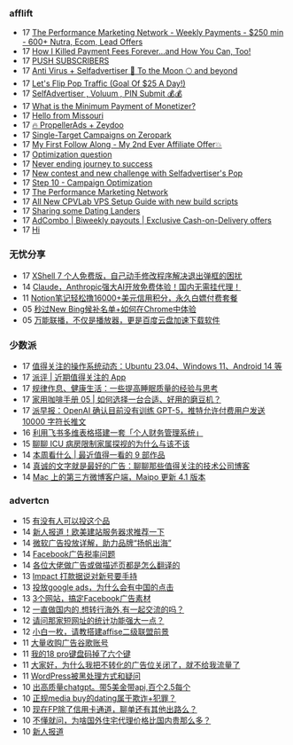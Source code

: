 <!-- BLOG-POST-LIST:START -->
<!-- BLOG-POST-LIST:END -->

### afflift
<!-- afflift:START -->
-  17 [The Performance Marketing Network - Weekly Payments - $250 min - 600+ Nutra, Ecom, Lead Offers](https://afflift.com/f/threads/the-performance-marketing-network-weekly-payments-250-min-600-nutra-ecom-lead-offers.10534/)
-  17 [How I Killed Payment Fees Forever…and How You Can, Too!](https://afflift.com/f/threads/how-i-killed-payment-fees-forever%E2%80%A6and-how-you-can-too.10749/)
-  17 [PUSH SUBSCRIBERS](https://afflift.com/f/threads/push-subscribers.10716/)
-  17 [Anti Virus + Selfadvertiser 🚀 To the Moon 🌕 and beyond](https://afflift.com/f/threads/anti-virus-selfadvertiser-%F0%9F%9A%80-to-the-moon-%F0%9F%8C%95-and-beyond.10682/)
-  17 [Let&#39;s Flip Pop Traffic &lpar;Goal Of $25 A Day!&rpar;](https://afflift.com/f/threads/lets-flip-pop-traffic-goal-of-25-a-day.10597/)
-  17 [SelfAdvertiser , Voluum , PIN Submit 💰💰](https://afflift.com/f/threads/selfadvertiser-voluum-pin-submit-%F0%9F%92%B0%F0%9F%92%B0.10690/)
-  17 [What is the Minimum Payment of Monetizer?](https://afflift.com/f/threads/what-is-the-minimum-payment-of-monetizer.10748/)
-  17 [Hello from Missouri](https://afflift.com/f/threads/hello-from-missouri.10745/)
-  17 [🔥 PropellerAds + Zeydoo](https://afflift.com/f/threads/%F0%9F%94%A5-propellerads-zeydoo.10724/)
-  17 [Single-Target Campaigns on Zeropark](https://afflift.com/f/threads/single-target-campaigns-on-zeropark.10720/)
-  17 [My First Follow Along - My 2nd Ever Affiliate Offer💥](https://afflift.com/f/threads/my-first-follow-along-my-2nd-ever-affiliate-offer%F0%9F%92%A5.10695/)
-  17 [Optimization question](https://afflift.com/f/threads/optimization-question.10747/)
-  17 [Never ending journey to success](https://afflift.com/f/threads/never-ending-journey-to-success.10694/)
-  17 [New contest and new challenge with Selfadvertiser&#39;s Pop](https://afflift.com/f/threads/new-contest-and-new-challenge-with-selfadvertisers-pop.10676/)
-  17 [Step 10 - Campaign Optimization](https://afflift.com/f/threads/step-10-campaign-optimization.7481/)
-  17 [The Performance Marketing Network](https://afflift.com/f/threads/the-performance-marketing-network.10753/)
-  17 [All New CPVLab VPS Setup Guide with new build scripts](https://afflift.com/f/threads/all-new-cpvlab-vps-setup-guide-with-new-build-scripts.10699/)
-  17 [Sharing some Dating Landers](https://afflift.com/f/threads/sharing-some-dating-landers.10208/)
-  17 [AdCombo | Biweekly payouts | Exclusive Cash-on-Delivery offers](https://afflift.com/f/threads/adcombo-biweekly-payouts-exclusive-cash-on-delivery-offers.3509/)
-  17 [Hi](https://afflift.com/f/threads/hi.10752/)<!-- afflift:END -->

### 无忧分享
<!-- ruyo:START -->
-  17 [XShell 7 个人免费版，自己动手修改程序解决退出弹框的困扰](https://51.ruyo.net/18340.html)
-  14 [Claude，Anthropic强大AI开放免费体验！国内无需挂代理！](https://51.ruyo.net/18341.html)
-  11 [Notion笔记轻松撸16000+美元信用积分，永久白嫖付费套餐](https://51.ruyo.net/18330.html)
-  05 [秒过New Bing候补名单+如何在Chrome中体验](https://51.ruyo.net/18325.html)
-  05 [万能联播，不仅是播放器，更是百度云盘加速下载软件](https://51.ruyo.net/18335.html)<!-- ruyo:END -->

### 少数派
<!-- sspai:START -->
-  17 [值得关注的操作系统动态：Ubuntu 23.04、Windows 11、Android 14 等](https://sspai.com/prime/story/zouzhe-230417)
-  17 [派评 | 近期值得关注的 App](https://sspai.com/post/79348)
-  17 [规律作息、健康生活：一些提高睡眠质量的经验与思考](https://sspai.com/post/79344)
-  17 [家用咖啡手册 05 | 如何选择一台合适、好用的磨豆机？](https://sspai.com/post/79279)
-  17 [派早报：OpenAI 确认目前没有训练 GPT-5，推特允许付费用户发送 10000 字符长推文](https://sspai.com/post/79326)
-  16 [利用飞书多维表格搭建一套「个人财务管理系统」](https://sspai.com/post/79298)
-  15 [聊聊 ICU 病房限制家属探视的为什么与该不该](https://sspai.com/post/79319)
-  14 [本周看什么 | 最近值得一看的 9 部作品](https://sspai.com/post/79311)
-  14 [真诚的文字就是最好的广告：聊聊那些值得关注的技术公司博客](https://sspai.com/prime/story/recommendable-techco-blogs)
-  14 [Mac 上的第三方微博客户端，Maipo 更新 4.1 版本](https://sspai.com/post/79299)<!-- sspai:END -->

### advertcn
<!-- advertcn:START -->
-  15 [有没有人可以投这个品](https://www.advertcn.com/forum.php?mod=viewthread&tid=109942)
-  14 [新人报道！欧美建站服务器求推荐一下](https://www.advertcn.com/forum.php?mod=viewthread&tid=109933)
-  14 [微软广告投放详解，助力品牌“扬帆出海”](https://www.advertcn.com/forum.php?mod=viewthread&tid=109931)
-  14 [Facebook广告税率问题](https://www.advertcn.com/forum.php?mod=viewthread&tid=109927)
-  14 [各位大佬做广告或做描述页都是怎么翻译的](https://www.advertcn.com/forum.php?mod=viewthread&tid=109921)
-  13 [Impact 打款据说对新号要手持](https://www.advertcn.com/forum.php?mod=viewthread&tid=109920)
-  13 [投放google ads，为什么会有中国的点击](https://www.advertcn.com/forum.php?mod=viewthread&tid=109919)
-  13 [3个网站，搞定Facebook广告素材](https://www.advertcn.com/forum.php?mod=viewthread&tid=109906)
-  12 [一直做国内的,想转行海外,有一起交流的吗？](https://www.advertcn.com/forum.php?mod=viewthread&tid=109900)
-  12 [请问那家短网址的统计功能强大一点？](https://www.advertcn.com/forum.php?mod=viewthread&tid=109897)
-  12 [小白一枚，请教搭建affise二级联盟前景](https://www.advertcn.com/forum.php?mod=viewthread&tid=109894)
-  11 [大量收购广告谷歌账号](https://www.advertcn.com/forum.php?mod=viewthread&tid=109881)
-  11 [我的18 pro键盘码掉了六个键](https://www.advertcn.com/forum.php?mod=viewthread&tid=109878)
-  11 [大家好，为什么我把不转化的广告位关闭了，就不给我流量了](https://www.advertcn.com/forum.php?mod=viewthread&tid=109873)
-  11 [WordPress被黑处理方式和疑问](https://www.advertcn.com/forum.php?mod=viewthread&tid=109867)
-  10 [出高质量chatgpt。带5美金带api,百个2.5每个](https://www.advertcn.com/forum.php?mod=viewthread&tid=109857)
-  10 [正规media buy的dating属于欺诈+犯罪？](https://www.advertcn.com/forum.php?mod=viewthread&tid=109856)
-  10 [现在FP除了信用卡通道，聊单还有其他出路么？](https://www.advertcn.com/forum.php?mod=viewthread&tid=109842)
-  10 [不懂就问，为啥国外住宅代理价格比国内贵那么多？](https://www.advertcn.com/forum.php?mod=viewthread&tid=109840)
-  10 [新人报道](https://www.advertcn.com/forum.php?mod=viewthread&tid=109834)<!-- advertcn:END -->